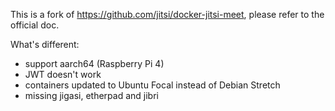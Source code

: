 This is a fork of https://github.com/jitsi/docker-jitsi-meet, please refer to the official doc.

What's different:
* support aarch64 (Raspberry Pi 4)
* JWT doesn't work
* containers updated to Ubuntu Focal instead of Debian Stretch
* missing jigasi, etherpad and jibri
